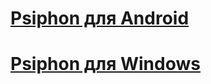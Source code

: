# [Psiphon для Android](PsiphonAndroid.apk "Psiphon для Android")
# [Psiphon для Windows](psiphon3.exe "Psiphon для Windows")
